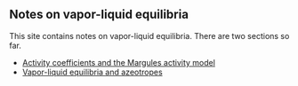 ## Notes on vapor-liquid equilibria

This site contains notes on vapor-liquid equilibria.
There are two sections so far.

+ [Activity coefficients and the Margules activity model][act]
+ [Vapor-liquid equilibria and azeotropes][azeo1]

[act]: https://bldamalla.github.io/vle-notes/activities.html
[azeo1]: https://bldamalla.github.io/vle-notes/vle.html

